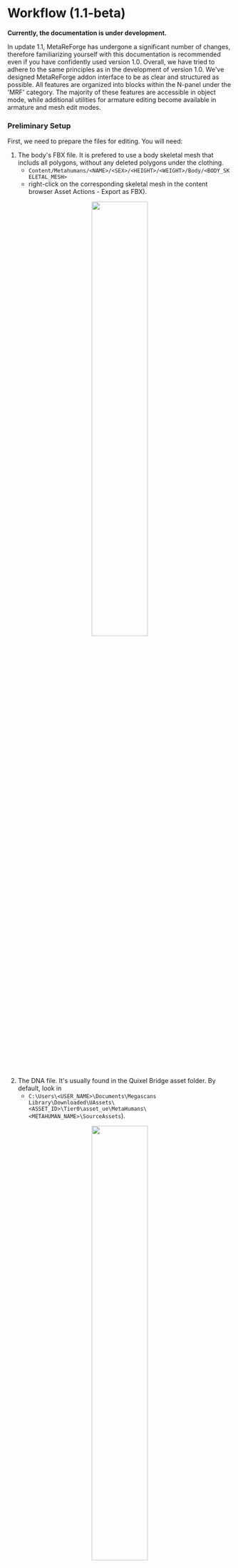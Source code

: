 # Workflow (1.1-beta)

**Currently, the documentation is under development.**

In update 1.1, MetaReForge has undergone a significant number of changes, therefore familiarizing yourself with this documentation is recommended even if you have confidently used version 1.0. Overall, we have tried to adhere to the same principles as in the development of version 1.0.
We've designed MetaReForge addon interface to be as clear and structured as possible. All features are organized into blocks within the N-panel under the 'MRF' category. The majority of these features are accessible in object mode, while additional utilities for armature editing become available in armature and mesh edit modes.

### Preliminary Setup
First, we need to prepare the files for editing. You will need:

1. The body's FBX file. It is prefered to use a body skeletal mesh that includs all polygons, without any deleted polygons under the clothing.
    - `Content/Metahumans/<NAME>/<SEX>/<HEIGHT>/<WEIGHT>/Body/<BODY_SKELETAL_MESH>`
    - right-click on the corresponding skeletal mesh in the content browser Asset Actions - Export as FBX).
<a href="./images/export_as_fbx.png">
  <p align="center">
    <img src="./images/export_as_fbx.png" width="50%" height="50%"/>
  </p>
</a>  
 
2. The DNA file. It's usually found in the Quixel Bridge asset folder. By default, look in 
    - `C:\Users\<USER_NAME>\Documents\Megascans Library\Downloaded\UAssets\<ASSET_ID>\Tier0\asset_ue\MetaHumans\<METAHUMAN_NAME>\SourceAssets`).

<a href="./images/get_original_dna.png">
  <p align="center">
    <img src="./images/get_original_dna.png" width="50%" height="50%"/>
  </p>
</a>

3. Optionaly you may use the head from FBX file. **It is not recommended, but useful in certain cases listed in the [Import](#1-import) section**
    - `Content/Metahumans/<METAHUMAN_NAME>/Face/<METAHUMAN_NAME>_FaceMesh`
    - right-click on the corresponding skeletal mesh in the content browser Asset Actions - Export as FBX).
    - Convert FBX with [Autodesk FBX 2013 Converter](https://aps.autodesk.com/developer/overview/fbx-converter-archives). Do not ignore this step because otherwise, some data, such as shape keys, will be lost! The converter is not supported on Windows 11.

### Scene Setup
The first thing to do when opening a new scene in Blender is to set the units of measurement (this is necessary to match the units in Unreal Engine). The metric system should be selected with a Unit Scale = 0.01. If the units are not set up, the addon panel will display a **Setup Scene** button, which will configure the units as mentioned earlier.

### 1. Import
To import files, use the **"Import"** block on the N-panel of the addon (Object mode). Specify the path to the DNA file and the body FBX file. and click **"Import"**. The head mesh will be built from the DNA file. The import operation can take up to a few minutes. Afterwards, you will see two collections: "FBX_HEAD" and "FBX_BODY". The objects that are created in these collections are intended for further export as FBX files. Unlike previous versions, in Metareforge 1.1 each LOD of the head is represented by several objects. This helps in more conveniently editing individual objects in third-party applications, as well as more accurately transferring changes from the editable object to the objects intended for export to UE (for more details on transferring changes, refer to [section 2](#2-creating-edit-meshes-edit-armature-and-other-auxiliary-objects)). 

If you want to import the head from FBX file you may untick "Build Head from DNA" and select head FBX file.
Importing the head FBX files is recommended only in a few situations:
- you are going to utilize your old edit meshes from Metareforge 1.0.X
- you are going to edit a metahuman that has already been edited after importing it from Quixel Bridge.

For all other cases, the "Build Head from DNA" option is preferred.

**Note.** It's not recommended to import FBX files in any other way. The addon removes unnecessary elements, analyzes LODs, and assigns them to the corresponding internal properties (which can be viewed by expanding the "Head Objects" and "Body Objects" drop-down lists).

### 2. Creating Edit Meshes, Edit Armature, and Other Auxiliary Objects
Once the FBX files are imported, we can proceed to initialize auxiliary and editable objects. For this, we move to the **"Edit Shape"** block.

There are two parameters available:
- **Weld Distance:** Determines the distance (centimeters) at which the vertices of the meshes will be welded. The Weld Distance should be sufficient to weld all points at seams intended to be smooth, but at the same time, too large a Weld Distance value might cause other points to merge, making it impossible to apply the Surface Deform modifier, which is vital for subsequent processing. After initialization, you can preliminarily check the meshes for the most common issues that may arise during welding by clicking on the "Validate Edges" and "Validate Faces" buttons, which we will discuss a bit later in this section.

- **Keep ShapeKeys:** By default, this is turned on. You can turn it off to avoid storing shape key data for edit objects and to keep the blend file size manageable. However, in this case, you will not be able to edit corrective shape keys. Remember that the Metahuman LOD0 uses many corrective shape keys to achieve a more realistic appearance, and sometimes it's necessary to adjust some of these shape keys as well as the base mesh.

<a href="./images/initialized.png">
  <p align="center">
    <img src="./images/initialized.png" width="35%" height="35%"/>
  </p>
</a>

To ensure clarity, let's review the terminology used in the addon:

- **Final Mesh:** a mesh tailored for editing. When editing the entire body, the head and body are joined, and all seams are welded.
- **Final Armature:** an armature created for editing. If the entire body is edited, the head and body skeletons are merged into one, removing all duplicates.
- **edit_id:** a tag that links Edit Meshes with the corresponding objects from the FBX collections, which will be exported to Unreal Engine. It is also necessary for the automatic adjustment of bones. For example the changes from the Final Mesh with `edit_id="skin"` will be transfered to the objects with `edit_id="skin"` from FBX_HEAD collection. Similarly the teeth bones will use only the Final Mesh with tag `"teeth"` to adjust their location etc.

Additionally, the add-on creates auxiliary Basis objects:
- **Basis Mesh:** a mesh intended to store the original shape of the mesh.
- **Basis Armature:** the initial skeleton.

**IMPORTANT:** It is advised not to alter these objects unless absolutely necessary. In a standard workflow, these objects do not require any manual editing.

After clicking on "Initialize", you will see the Final Armature and Basis Armature have already been assigned, as well as a list of various parts of the metahuman. By clicking on the arrow in each item of the list, you can select the Final Mesh for the corresponding body part. Expanding the 'Item Details', you can see the assigned Final and Basis meshes for each body part, as well as their edit_id. All these parameters are filled in automatically.

### 3. Switch Between Object Groups
Use the **"View"** block at the top of the menu to switch between LODs and editable objects.
<a href="./images/view.png">
  <p align="center">
    <img src="./images/view.png" width="35%" height="35%"/>
  </p>
</a>

### 4. Editing the Mesh
Once the auxiliary objects are initialized, you can start editing the mesh. Blender offers a wide range of editing capabilities, but if you need more, you can export the Final Mesh and edit it in an external editor.

**It's crucial to remember:**
- The topology and vertex indexing must remain UNCHANGED.
- Always disable symmetry when working in Edit Mode. At first glance, it may seem that it does not work anyway, but in reality, it sometimes snaps individual points, which can result in unwanted cavities or spikes.

Even considering that there are now many different objects, this does not mean that each one needs to be manually edited. 

#### 4.1. Editing the main objects (skin, teeth, eyes)
We can recommend the following course of action:

- Position the eyes and the teeth meshes according to your sketch or simply where you, as an artist, see them fitting.
- If you have moved the objects in Object Mode, don't forget to apply the transformations (`Ctrl + A -> All Transforms`).
Next, in Sculpt Mode (enable x symmetry if you need), you can work on the skin model. I prefer to start with the Grab and Elastic Deform brushes at the initial stage. I recommend starting with sculpting because only then can you properly use symmetry. In Edit Mode, symmetry does not work as expected due to the fact that Metahuman has asymmetry.
- By combining Edit Mode and Sculpt Mode, you can add more details.

Then you need to transfer changes from skin and teeth to the other objects.

#### 4.2. How to transfer defromation from one edit object to another (eyeshels, eyelashes etc.)
To transfer deformations, you need 
1. to select the necessary item from the list (_**action 1**_) to which you want to transfer the deformations. 
2. Next, you need to set up the transfer. You can specify the basis and final objects manually or, as shown in the figure: enter the edit_id of the mesh from which the deformations will be transferred (_**action 2**_) and press the arrow button (_**action 3**_). If everything is specified correctly, then the basis and final objects should be determined automatically.
3. By default, the surface deform modifier will be used to transfer changes (in short, the vertices of the mesh will be attached to the closest polygons of the source mesh. [Learn more](https://docs.blender.org/manual/en/latest/modeling/modifiers/deform/surface_deform.html)). In some cases, it may not work as well as desired, for example, it may warp or significantly stretch the shape of the original objects, so an option with enabling the Laplacian deform (_**action 4**_) has been added (in brief, this modifier keeps the anchor vertices in fixed positions and calculates the optimal locations of all the remaining vertices to preserve the original geometric details. [Learn more](https://docs.blender.org/manual/en/latest/modeling/modifiers/deform/laplacian_deform.html)). In this case, points that are close (closer than "Lapl. Thresh.", _**action 5**_) to the mesh from which the transformations are transferred will be transferred using surface deform (attached to the surface), and points that are further will be reconstructed using Laplacian deform. **For example**, when transferring deformations from the main body mesh to the eyelashes, the roots of the eyelashes will be attached to the nearest polygons on the eyelids, while the rest of the eyelash will not be directly attached to the body but will try to preserve the original shape of the eyelash as much as possible taking into account the new location of the eyelash root.
4. Click transfer (_**action 6**_)
5. Revise the changes after the transfer and fix minor problems.
<a href="./images/transfer_edit_shape.png">
  <p align="center">
    <img src="./images/transfer_edit_shape.png" width="35%" height="35%"/>
  </p>
</a>


Despite the lengthy description, the process is simpler than it seems. **The skin, teeth, and eyes are edited manually based on your artistic needs.** The deformation is transferred to the other objects. For simplicity, we have compiled the following recommendations to help you quickly get oriented:

1. **Saliva** - Transfer the deformation from "teeth" with disabled Laplacian deform.
2. **Eyeshell** - Transfer the deformation from "skin" with Laplacian Deform enabled (thresh >= 0.01).
3. **Eyelashes** - Transfer the deformation from "skin" with Laplacian Deform enabled (thresh >= 0.1).
4. **Eye Edge, Cartilage** - Transfer the deformation from "skin" with Laplacian Deform disabled.

### 4.3. Editing in third party application:
If you wish to modify any part of the body in an external application, you will need to export the necessary Final Mesh and then, after editing, import it back into Blender and assign it in the 'Final' field for the corresponding body part. It's important to ensure that the vertex order remains unchanged.

### 5. Editing the Armature
After achieving the desired mesh shape, it's necessary to adjust the skeleton to these changes. The Metahuman skeleton contains about a thousand bones, and editing it manually is tedious and time-consuming. Therefore, our addon includes tools to simplify this routine by transferring the deformation from the final mesh to the skeleton.

To start editing the skeleton, you need to select it and switch to edit mode. If everything is done correctly, you will see the necessary tools in the MRF section on the N-panel.
All tools transfer the deformation of the final mesh only to the selected bones, allowing for better control of the process.
